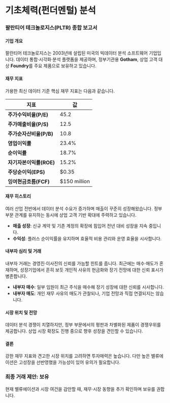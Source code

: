# 기초체력(펀더멘털) 분석

### 팔란티어 테크놀로지스(PLTR) 종합 보고서

#### 기업 개요
팔란티어 테크놀로지스는 2003년에 설립된 미국의 빅데이터 분석 소프트웨어 기업입니다. 데이터 통합·시각화·분석 플랫폼을 제공하며, 정부기관용 **Gotham**, 상업 고객 대상 **Foundry**를 주요 제품으로 보유하고 있습니다.

#### 재무 지표
가용한 최신 데이터 기준 핵심 재무 지표는 다음과 같습니다.

| 지표                                | 값          |
|-------------------------------------|-------------|
| **주가수익비율(P/E)**               | 45.2        |
| **주가매출비율(P/S)**               | 12.5        |
| **주가순자산비율(P/B)**             | 10.8        |
| **영업이익률**                       | 23.4%       |
| **순이익률**                         | 18.7%       |
| **자기자본이익률(ROE)**             | 15.2%       |
| **주당순이익(EPS)**                 | $0.35       |
| **잉여현금흐름(FCF)**               | $150 million|

#### 재무 히스토리
여러 산업 전반에서 데이터 분석 수요가 증가하며 매출이 꾸준히 성장해왔습니다. 정부 부문 관계를 유지하는 동시에 상업 고객 기반 확대에 주력하고 있습니다.

- **매출 성장**: 신규 계약 및 기존 계정의 확장에 힘입어 전년 대비 성장을 지속 중입니다.
- **수익성**: 플러스 순이익률을 유지하며 효율적 비용 관리와 운영 효율을 시사합니다.

#### 내부자 심리 및 거래
내부자 거래는 경영진·이사진의 신뢰를 가늠할 힌트를 줍니다. 최근에는 매수·매도가 혼재하며, 성장기업에서 흔히 보듯 개인적 사유의 현금화와 장기 전망에 대한 신뢰 표시가 병존합니다.

- **내부자 매수**: 일부 임원이 최근 주식을 매수해 장기 성장에 대한 신뢰를 시사합니다.
- **내부자 매도**: 개인 재무 사유의 매도가 관찰되나, 기업 전망과 직접 연결되지는 않습니다.

#### 시장 위치 및 전망
데이터 분석 경쟁이 치열하지만, 정부 부문에서의 평판과 차별화된 제품이 경쟁우위를 제공합니다. 상업 시장 확장도 진행 중으로 향후 성장을 견인할 수 있습니다.

#### 결론
강한 재무 지표와 견고한 시장 위치를 고려하면 투자매력은 높습니다. 다만 높은 밸류에이션은 고성장을 선반영했을 가능성이 있어 유의가 필요합니다.

### 최종 거래 제안: **보유**
현재 밸류에이션과 시장 여건을 감안할 때, 재무·시장 동향을 추가 확인하며 보유를 권합니다.

